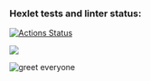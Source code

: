 ### Hexlet tests and linter status:
[![Actions Status](https://github.com/stoganych/frontend-project-lvl1/workflows/hexlet-check/badge.svg)](https://github.com/stoganych/frontend-project-lvl1/actions)

<a href="https://codeclimate.com/github/codeclimate/codeclimate/maintainability"><img src="https://api.codeclimate.com/v1/badges/a99a88d28ad37a79dbf6/maintainability" /></a>

![greet everyone](https://github.com/stoganych/frontend-project-lvl1/actions/workflows/node-check.yml/badge.svg)